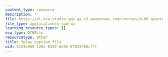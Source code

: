 ```yaml
---
content_type: resource
description: ''
file: https://ol-ocw-studio-app-qa.s3.amazonaws.com/courses/8-06-quantum-physics-iii-spring-2018/4153e468128e6352de3587833f68cfff_dodj1I-IjWM.srt
file_type: application/x-subrip
learning_resource_types: []
ocw_type: OCWFile
resourcetype: Other
title: 3play caption file
uid: 4153e468-128e-6352-de35-87833f68cfff
---
```

